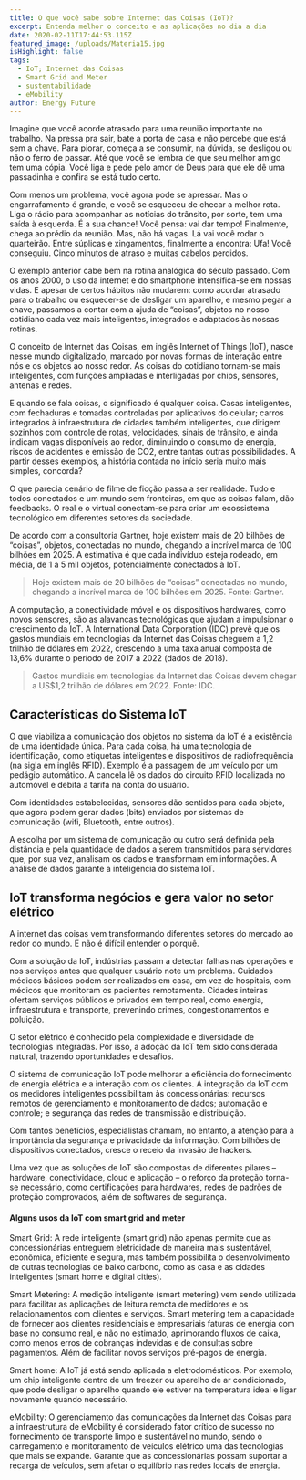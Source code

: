 ```yaml
---
title: O que você sabe sobre Internet das Coisas (IoT)?
excerpt: Entenda melhor o conceito e as aplicações no dia a dia
date: 2020-02-11T17:44:53.115Z
featured_image: /uploads/Materia15.jpg
isHighlight: false
tags:
  - IoT; Internet das Coisas
  - Smart Grid and Meter
  - sustentabilidade
  - eMobility
author: Energy Future
---
```

Imagine que você acorde atrasado para uma reunião importante no trabalho. Na pressa pra sair, bate a porta de casa e não percebe que está sem a chave. Para piorar, começa a se consumir, na dúvida, se desligou ou não o ferro de passar. Até que você se lembra de que seu melhor amigo tem uma cópia. Você liga e pede pelo amor de Deus para que ele dê uma passadinha e confira se está tudo certo. 

Com menos um problema, você agora pode se apressar. Mas o engarrafamento é grande, e você se esqueceu de checar a melhor rota. Liga o rádio para acompanhar as notícias do trânsito, por sorte, tem uma saída à esquerda. É a sua chance! Você pensa: vai dar tempo! Finalmente, chega ao prédio da reunião. Mas, não há vagas. Lá vai você rodar o quarteirão. Entre súplicas e xingamentos, finalmente a encontra: Ufa! Você conseguiu. Cinco minutos de atraso e muitas cabelos perdidos.

O exemplo anterior cabe bem na rotina analógica do século passado. Com os anos 2000, o uso da internet e do smartphone intensifica-se em nossas vidas. E apesar de certos hábitos não mudarem: como acordar atrasado para o trabalho ou esquecer-se de desligar um aparelho, e mesmo pegar a chave, passamos a contar com a ajuda de “coisas”, objetos no nosso cotidiano cada vez mais inteligentes, integrados e adaptados às nossas rotinas.

O conceito de Internet das Coisas, em inglês Internet of Things (IoT), nasce nesse mundo digitalizado, marcado por novas formas de interação entre nós e os objetos ao nosso redor. As coisas do cotidiano tornam-se mais inteligentes, com funções ampliadas e interligadas por chips, sensores, antenas e redes.

E quando se fala coisas, o significado é qualquer coisa. Casas inteligentes, com fechaduras e tomadas controladas por aplicativos do celular; carros integrados à infraestrutura de cidades também inteligentes, que dirigem sozinhos com controle de rotas, velocidades, sinais de trânsito, e ainda indicam vagas disponíveis ao redor, diminuindo o consumo de energia, riscos de acidentes e emissão de CO2, entre tantas outras possibilidades. A partir desses exemplos, a história contada no início seria muito mais simples, concorda?

O que parecia cenário de filme de ficção passa a ser realidade. Tudo e todos conectados e um mundo sem fronteiras, em que as coisas falam, dão feedbacks. O real e o virtual conectam-se para criar um ecossistema tecnológico em diferentes setores da sociedade.

De acordo com a consultoria Gartner, hoje existem mais de 20 bilhões de “coisas”, objetos, conectadas no mundo, chegando a incrível marca de 100 bilhões em 2025. A estimativa é que cada indivíduo esteja rodeado, em média, de 1 a 5 mil objetos, potencialmente conectados à IoT.

> Hoje existem mais de 20 bilhões de “coisas” conectadas no mundo, chegando a incrível marca de 100 bilhões em 2025. Fonte: Gartner.

A computação, a conectividade móvel e os dispositivos hardwares, como novos sensores, são as alavancas tecnológicas que ajudam a impulsionar o crescimento da IoT. A International Data Corporation (IDC) prevê que os gastos mundiais em tecnologias da Internet das Coisas cheguem a 1,2 trilhão de dólares em 2022, crescendo a uma taxa anual composta de 13,6% durante o período de 2017 a 2022 (dados de 2018).

> Gastos mundiais em tecnologias da Internet das Coisas devem chegar a US$1,2 trilhão de dólares em 2022. Fonte: IDC.

## Características do Sistema IoT 

O que viabiliza a comunicação dos objetos no sistema da IoT é a existência de uma identidade única. Para cada coisa, há uma tecnologia de identificação, como etiquetas inteligentes e dispositivos de radiofrequência (na sigla em inglês RFID).  Exemplo é a passagem de um veículo por um pedágio automático. A cancela lê os dados do circuito RFID localizada no automóvel e debita a tarifa na conta do usuário.

Com identidades estabelecidas, sensores dão sentidos para cada objeto, que agora podem gerar dados (bits) enviados por sistemas de comunicação (wifi, Bluetooth, entre outros).

A escolha por um sistema de comunicação ou outro será definida pela distância e pela quantidade de dados a serem transmitidos para servidores que, por sua vez, analisam os dados e transformam em informações. A análise de dados garante a inteligência do sistema IoT.

## IoT transforma negócios e gera valor no setor elétrico 

A internet das coisas vem transformando diferentes setores do mercado ao redor do mundo. E não é difícil entender o porquê.

Com a solução da IoT, indústrias passam a detectar falhas nas operações e nos serviços antes que qualquer usuário note um problema. Cuidados médicos básicos podem ser realizados em casa, em vez de hospitais, com médicos que monitoram os pacientes remotamente. Cidades inteiras ofertam serviços públicos e privados em tempo real, como energia, infraestrutura e transporte, prevenindo crimes, congestionamentos e poluição. 

O setor elétrico é conhecido pela complexidade e diversidade de tecnologias integradas. Por isso, a adoção da IoT tem sido considerada natural, trazendo oportunidades e desafios.  

O sistema de comunicação IoT pode melhorar a eficiência do fornecimento de energia elétrica e a interação com os clientes.  A integração da IoT com os medidores inteligentes possibilitam às concessionárias: recursos remotos de gerenciamento e monitoramento de dados; automação e controle; e segurança das redes de transmissão e distribuição. 

Com tantos benefícios, especialistas chamam, no entanto, a atenção para a importância da segurança e privacidade da informação. Com bilhões de dispositivos conectados, cresce o receio da invasão de hackers.

Uma vez que as soluções de IoT são compostas de diferentes pilares – hardware, conectividade, cloud e aplicação – o reforço da proteção torna-se necessário, como certificações para hardwares, redes de padrões de proteção comprovados, além de softwares de segurança. 

#### Alguns usos da IoT com smart grid and meter

Smart Grid: A rede inteligente (smart grid) não apenas permite que as concessionárias entreguem eletricidade de maneira mais sustentável, econômica, eficiente e segura, mas também possibilita o desenvolvimento de outras tecnologias de baixo carbono, como as casa e as cidades inteligentes (smart home e digital cities).

Smart Metering: A medição inteligente (smart metering) vem sendo utilizada para facilitar as aplicações de leitura remota de medidores e os relacionamentos com clientes e serviços. Smart metering tem a capacidade de fornecer aos clientes residenciais e empresariais faturas de energia com base no consumo real, e não no estimado, aprimorando fluxos de caixa, como menos erros de cobranças indevidas e de consultas sobre pagamentos. Além de facilitar novos serviços pré-pagos de energia.

Smart home: A IoT já está sendo aplicada a eletrodomésticos. Por exemplo, um chip inteligente dentro de um freezer ou aparelho de ar condicionado, que pode desligar o aparelho quando ele estiver na temperatura ideal e ligar novamente quando necessário.

eMobility: O gerenciamento das comunicações da Internet das Coisas para a infraestrutura de eMobility é considerado fator crítico de sucesso no fornecimento de transporte limpo e sustentável no mundo, sendo o carregamento e monitoramento de veículos elétrico uma das tecnologias que mais se expande. Garante que as concessionárias possam suportar a recarga de veículos, sem afetar o equilíbrio nas redes locais de energia.
